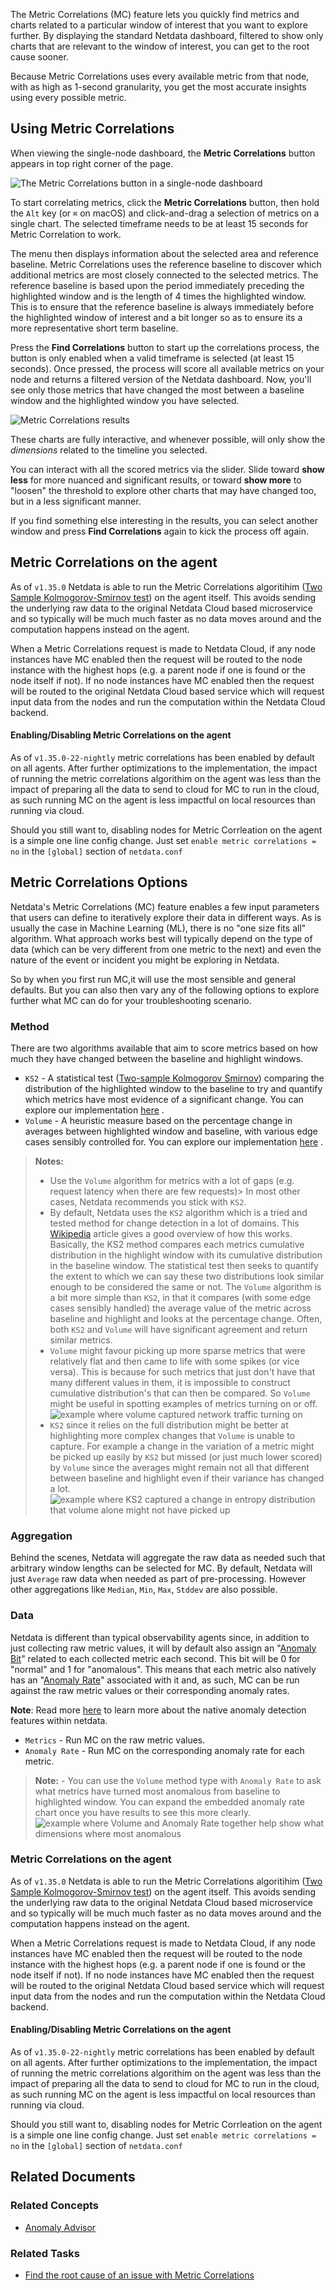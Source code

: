 <!--
title: "Metric Correlations"
sidebar_label: "Metric Correlations"
custom_edit_url: "https://github.com/netdata/learn/blob/master/docs/concepts/machine-learning/metric-correlations.md"
learn_status: "Published"
sidebar_position: "4"
learn_topic_type: "Concepts"
learn_rel_path: "Concepts/Guided troubleshooting"
learn_docs_purpose: "Present the concept of metric correlations, their purpose and use cases"
learn_repo_doc: "True"
-->


The Metric Correlations (MC) feature lets you quickly find metrics and charts related to a particular window of interest
that you want to explore further. By displaying the standard Netdata dashboard, filtered to show only charts that are
relevant to the window of interest, you can get to the root cause sooner.

Because Metric Correlations uses every available metric from that node, with as high as 1-second granularity, you get
the most accurate insights using every possible metric.

## Using Metric Correlations

When viewing the single-node dashboard, the **Metric Correlations** button appears in top right corner of the page.

![The Metric Correlations button in a single-node dashboard](https://user-images.githubusercontent.com/2178292/181750606-4dd5f216-ec83-46c9-92f8-b307264bfd9a.png)

To start correlating metrics, click the **Metric Correlations** button, then hold the `Alt` key (or `⌘` on macOS) and
click-and-drag a selection of metrics on a single chart. The selected timeframe needs to be at least 15 seconds for
Metric Correlation to work.

The menu then displays information about the selected area and reference baseline. Metric Correlations uses the
reference baseline to discover which additional metrics are most closely connected to the selected metrics. The
reference baseline is based upon the period immediately preceding the highlighted window and is the length of 4 times
the highlighted window. This is to ensure that the reference baseline is always immediately before the highlighted
window of interest and a bit longer so as to ensure its a more representative short term baseline.

Press the **Find Correlations** button to start up the correlations process, the button is only enabled when a valid
timeframe is selected (at least 15 seconds). Once pressed, the process will score all available metrics on your node and
returns a filtered version of the Netdata dashboard. Now, you'll see only those metrics that have changed the most
between a baseline window and the highlighted window you have selected.

![Metric Correlations results](https://user-images.githubusercontent.com/2178292/181751182-25e0890d-a5f4-4799-9936-1523603cf97d.png)

These charts are fully interactive, and whenever possible, will only show the _dimensions_ related to the timeline you
selected.

You can interact with all the scored metrics via the slider. Slide toward **show less** for more nuanced and significant
results, or toward **show more** to "loosen" the threshold to explore other charts that may have changed too, but in a
less significant manner.

If you find something else interesting in the results, you can select another window and press **Find Correlations**
again to kick the process off again.

## Metric Correlations on the agent

As of `v1.35.0` Netdata is able to run the Metric Correlations
algoritihim ([Two Sample Kolmogorov-Smirnov test](https://en.wikipedia.org/wiki/Kolmogorov%E2%80%93Smirnov_test#Two-sample_Kolmogorov%E2%80%93Smirnov_test))
on the agent itself. This avoids sending the underlying raw data to the original Netdata Cloud based microservice and so
typically will be much much faster as no data moves around and the computation happens instead on the agent.

When a Metric Correlations request is made to Netdata Cloud, if any node instances have MC enabled then the request will
be routed to the node instance with the highest hops (e.g. a parent node if one is found or the node itself if not). If
no node instances have MC enabled then the request will be routed to the original Netdata Cloud based service which will
request input data from the nodes and run the computation within the Netdata Cloud backend.

#### Enabling/Disabling Metric Correlations on the agent

As of `v1.35.0-22-nightly` metric correlations has been enabled by default on all agents. After further optimizations to
the implementation, the impact of running the metric correlations algorithim on the agent was less than the impact of
preparing all the data to send to cloud for MC to run in the cloud, as such running MC on the agent is less impactful on
local resources than running via cloud.

Should you still want to, disabling nodes for Metric Corrleation on the agent is a simple one line config change. Just
set `enable metric correlations = no` in the `[global]` section of `netdata.conf`

## Metric Correlations Options

Netdata's Metric Correlations (MC) feature enables a few input parameters that users can define to iteratively explore
their data in different ways. As is usually the case in Machine Learning (ML), there is no "one size fits all"
algorithm. What approach works best will typically depend on the type of data (which can be very different from one
metric to the next) and even the nature of the event or incident you might be exploring in Netdata.

So by when you first run MC,it will use the most sensible and general defaults. But you can also then vary any of the
following options to explore further what MC can do for your troubleshooting scenario.

### Method

There are two algorithms available that aim to score metrics based on how much they have changed between the baseline
and highlight windows.

- `KS2` - A statistical
  test ([Two-sample Kolmogorov Smirnov](https://en.wikipedia.org/wiki/Kolmogorov%E2%80%93Smirnov_test#Two-sample_Kolmogorov%E2%80%93Smirnov_test))
  comparing the distribution of the highlighted window to the baseline to try and quantify which metrics have most
  evidence of a significant change. You can explore our
  implementation [here](https://github.com/netdata/netdata/blob/d917f9831c0a1638ef4a56580f321eb6c9a88037/database/metric_correlations.c#L212)
  .
- `Volume` - A heuristic measure based on the percentage change in averages between highlighted window and baseline,
  with various edge cases sensibly controlled for. You can explore our
  implementation [here](https://github.com/netdata/netdata/blob/d917f9831c0a1638ef4a56580f321eb6c9a88037/database/metric_correlations.c#L516)
  .

> **Notes:**
> - Use the `Volume` algorithm for metrics with a lot of gaps (e.g. request latency when there are few requests)> In most other cases, Netdata recommends you stick with `KS2`.
> - By default, Netdata uses the `KS2` algorithm which is a tried and tested method for change detection in a lot of domains. This [Wikipedia](https://en.wikipedia.org/wiki/Kolmogorov%E2%80%93Smirnov_test) article gives a good overview of how this works. Basically, the KS2 method compares each metrics cumulative distribution in the highlight window with its cumulative distribution in the baseline window. The statistical test then seeks to quantify the extent to which we can say these two distributions look similar enough to be considered the same or not. The `Volume` algorithm is a bit more simple than `KS2`, in that it compares (with some edge cases sensibly handled) the average value of the metric across baseline and highlight and looks at the percentage change. Often, both `KS2` and `Volume` will have significant agreement and return similar metrics.
> - `Volume` might favour picking up more sparse metrics that were relatively flat and then came to life with some spikes (or vice versa). This is because for such metrics that just don't have that many different values in them, it is impossible to construct cumulative distribution's that can then be compared. So `Volume` might be useful in spotting examples of metrics turning on or off.
    ![example where volume captured network traffic turning on](https://user-images.githubusercontent.com/2178292/182336924-d02fd3d3-7f09-41da-9cfc-809d01396d9d.png)
> - `KS2` since it relies on the full distribution might be better at highlighting more complex changes that `Volume` is unable to capture. For example a change in the variation of a metric might be picked up easily by `KS2` but missed (or just much lower scored) by `Volume` since the averages might remain not all that different between baseline and highlight even if their variance has changed a lot.
    ![example where KS2 captured a change in entropy distribution that volume alone might not have picked up](https://user-images.githubusercontent.com/2178292/182338289-59b61e6b-089d-431c-bc8e-bd19ba6ad5a5.png)

### Aggregation

Behind the scenes, Netdata will aggregate the raw data as needed such that arbitrary window lengths can be selected for
MC. By default, Netdata will just `Average`
raw data when needed as part of pre-processing. However other aggregations like `Median`, `Min`, `Max`, `Stddev` are
also possible.

### Data

Netdata is different than typical observability agents since, in addition to just collecting raw metric values, it will
by default also assign an "[Anomaly Bit](/docs/agent/ml#anomaly-bit)" related to each collected metric each second. This
bit will be 0 for "normal" and 1 for "anomalous". This means that each metric also natively has
an "[Anomaly Rate](/docs/agent/ml#anomaly-rate)" associated with it and, as such, MC can be run against the raw metric
values or their corresponding anomaly rates.

**Note**: Read more [here](https://learn.netdata.cloud/guides/monitor/anomaly-detection) to learn more about the native
anomaly detection features within netdata.

- `Metrics` - Run MC on the raw metric values.
- `Anomaly Rate` - Run MC on the corresponding anomaly rate for each metric.

> **Note:** - You can use the `Volume` method type with `Anomaly Rate` to ask what metrics have turned most anomalous from baseline to highlighted window. You can expand the embedded anomaly rate chart once you have results to see this more clearly.
![example where Volume and Anomaly Rate together help show what dimensions where most anomalous](https://user-images.githubusercontent.com/2178292/182338666-6d19fa92-89d3-4d61-804c-8f10982114f5.png)

### Metric Correlations on the agent

As of `v1.35.0` Netdata is able to run the Metric Correlations algoritihim
([Two Sample Kolmogorov-Smirnov test](https://en.wikipedia.org/wiki/Kolmogorov%E2%80%93Smirnov_test#Two-sample_Kolmogorov%E2%80%93Smirnov_test))
on the agent itself. This avoids sending the underlying raw data to the original Netdata Cloud based microservice and so
typically will be much much faster as no data moves around and the computation happens instead on the agent.

When a Metric Correlations request is made to Netdata Cloud, if any node instances have MC enabled then the request will
be routed to the node instance with the highest hops (e.g. a parent node if one is found or the node itself if not). If
no node instances have MC enabled then the request will be routed to the original Netdata Cloud based service which will
request input data from the nodes and run the computation within the Netdata Cloud backend.

#### Enabling/Disabling Metric Correlations on the agent

As of `v1.35.0-22-nightly` metric correlations has been enabled by default on all agents. After further optimizations to
the implementation, the impact of running the metric correlations algorithim on the agent was less than the impact of
preparing all the data to send to cloud for MC to run in the cloud, as such running MC on the agent is less impactful on
local resources than running via cloud.

Should you still want to, disabling nodes for Metric Corrleation on the agent is a simple one line config change. Just
set `enable metric correlations = no` in the `[global]` section of `netdata.conf`

## Related Documents

### Related Concepts

- [Anomaly Advisor](https://github.com/netdata/netdata/blob/rework-learn/docs/concepts/guided-troubleshooting/machine-learning-powered-anomaly-advisor.md)

### Related Tasks

- [Find the root cause of an issue with Metric Correlations](https://github.com/netdata/learn/blob/rework-learn/docs/tasks/find-the-root-cause-of-an-issue-with-metric-correlations.md)


